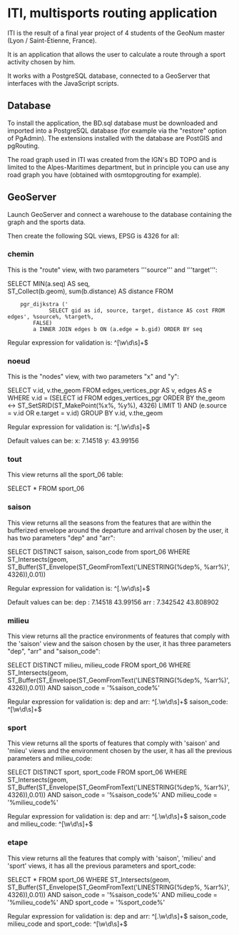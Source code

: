 # ITI, multisports routing application

ITI is the result of a final year project of 4 students of the GeoNum master (Lyon / Saint-Étienne, France).

It is an application that allows the user to calculate a route through a sport activity chosen by him.

It works with a PostgreSQL database, connected to a GeoServer that interfaces with the JavaScript scripts.

## Database

To install the application, the BD.sql database must be downloaded and imported into a PostgreSQL database (for example via the "restore" option of PgAdmin).
The extensions installed with the database are PostGIS and pgRouting.

The road graph used in ITI was created from the IGN's BD TOPO and is limited to the Alpes-Maritimes department, but in principle you can use any road graph you have (obtained with osmtopgrouting for example).

## GeoServer

Launch GeoServer and connect a warehouse to the database containing the graph and the sports data.

Then create the following SQL views, EPSG is 4326 for all:

### chemin

This is the "route" view, with two parameters '''source''' and '''target''':

SELECT
	MIN(a.seq) AS seq,  
        ST_Collect(b.geom),
        sum(b.distance) AS distance
        FROM

        pgr_dijkstra ('
                 SELECT gid as id, source, target, distance AS cost FROM edges', %source%, %target%,
            FALSE) 
            a INNER JOIN edges b ON (a.edge = b.gid) ORDER BY seq

Regular expression for validation is:
^[\w\d\s]+$

### noeud

This is the "nodes" view, with two parameters "x" and "y":

SELECT
  v.id,
  v.the_geom
FROM
  edges_vertices_pgr AS v,
  edges AS e
WHERE
  v.id = (SELECT
            id
          FROM edges_vertices_pgr
          ORDER BY the_geom <-> ST_SetSRID(ST_MakePoint(%x%, %y%), 4326) LIMIT 1)
  AND (e.source = v.id OR e.target = v.id)
GROUP BY v.id, v.the_geom

Regular expression for validation is:
^[.\w\d\s]+$

Default values can be:
x: 7.14518
y: 43.99156


### tout

This view returns all the sport_06 table:

SELECT * FROM sport_06


### saison

This view returns all the seasons from the features that are within the bufferized envelope around the departure and arrival chosen by the user, it has two parameters "dep" and "arr":

SELECT DISTINCT saison, saison_code from sport_06
WHERE ST_Intersects(geom,
ST_Buffer(ST_Envelope(ST_GeomFromText('LINESTRING(%dep%, %arr%)', 4326)),0.01))

Regular expression for validation is:
^[.\w\d\s]+$

Default values can be:
dep : 7.14518 43.99156
arr : 7.342542 43.808902

### milieu

This view returns all the practice environments of features that comply with the 'saison' view and the saison chosen by the user, it has three parameters "dep", "arr" and "saison_code":

SELECT DISTINCT milieu, milieu_code
FROM sport_06
WHERE ST_Intersects(geom,
ST_Buffer(ST_Envelope(ST_GeomFromText('LINESTRING(%dep%, %arr%)', 4326)),0.01))
AND saison_code = '%saison_code%'

Regular expression for validation is:
dep and arr: ^[.\w\d\s]+$
saison_code: ^[\w\d\s]+$

### sport

This view returns all the sports of features that comply with 'saison' and 'miieu' views and the environment chosen by the user, it has all the previous parameters and milieu_code:

SELECT DISTINCT sport, sport_code
FROM sport_06
WHERE ST_Intersects(geom,
ST_Buffer(ST_Envelope(ST_GeomFromText('LINESTRING(%dep%, %arr%)', 4326)),0.01))
AND saison_code = '%saison_code%'
AND milieu_code = '%milieu_code%'

Regular expression for validation is:
dep and arr: ^[.\w\d\s]+$
saison_code and milieu_code: ^[\w\d\s]+$

### etape

This view returns all the features that comply with 'saison', 'milieu' and 'sport' views, it has all the previous parameters and sport_code:

SELECT * FROM sport_06
WHERE ST_Intersects(geom,
ST_Buffer(ST_Envelope(ST_GeomFromText('LINESTRING(%dep%, %arr%)', 4326)),0.01))
AND saison_code = '%saison_code%'
AND milieu_code = '%milieu_code%'
AND sport_code = '%sport_code%'

Regular expression for validation is:
dep and arr: ^[.\w\d\s]+$
saison_code, milieu_code and sport_code: ^[\w\d\s]+$
